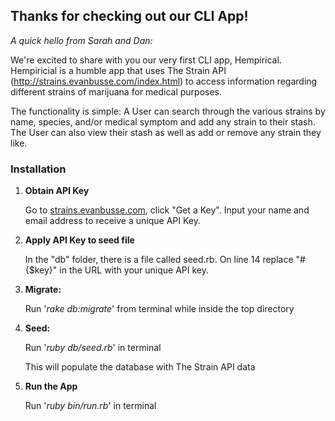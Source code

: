## Thanks for checking out our CLI App!

*A quick hello from Sarah and Dan:*

We're excited to share with you our very first CLI app, Hempirical. Hempiricial is a humble app that uses The Strain API (http://strains.evanbusse.com/index.html) to access information regarding different strains of marijuana for medical purposes.

The functionality is simple: A User can search through the various strains by name, species, and/or medical symptom and add any strain to their stash. The User can also view their stash as well as add or remove any strain they like.


### Installation

1. **Obtain API Key**

    Go to [strains.evanbusse.com](http://strains.evanbusse.com/index.html), click "Get a Key". Input your name and email address to receive a unique API Key.

2. **Apply API Key to seed file**

    In the "db" folder, there is a file called seed.rb. On line 14 replace "#{$key}" in the URL with your unique API key.

2. **Migrate:**  

    Run '*rake db:migrate*' from terminal while inside the top directory

3. **Seed:**

    Run '*ruby db/seed.rb*' in terminal

    This will populate the database with The Strain API data

4. **Run the App**  

    Run '*ruby bin/run.rb*' in terminal
